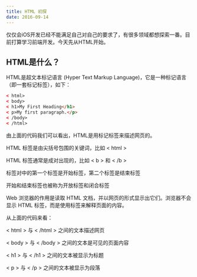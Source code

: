 ```yaml
---
title: HTML 初探
date: 2016-09-14 
---
```


仅仅会iOS开发已经不能满足自己对自己的要求了，有很多领域都想探索一番。目前打算学习前端开发。今天先从HTML开始。

## HTML是什么？

HTML是超文本标记语言 (Hyper Text Markup Language)，它是一种标记语言（即一套标记标签），如下：

``` html
< html>
< body>
< h1>My First Heading</h1>
< p>My first paragraph.</p>
< /body>
< /html>
```

由上面的代码我们可以看出，HTML是用标记标签来描述网页的。

HTML 标签是由尖括号包围的关键词，比如 < html >

HTML 标签通常是成对出现的，比如 < b > 和 < /b >

标签对中的第一个标签是开始标签，第二个标签是结束标签

开始和结束标签也被称为开放标签和闭合标签

Web 浏览器的作用是读取 HTML 文档，并以网页的形式显示出它们。浏览器不会显示 HTML 标签，而是使用标签来解释页面的内容。

从上面的代码来看：

< html > 与 < /html > 之间的文本描述网页

< body > 与 < /body > 之间的文本是可见的页面内容

< h1 > 与 < /h1 > 之间的文本被显示为标题

< p > 与 < /p > 之间的文本被显示为段落

